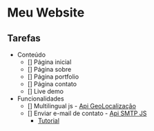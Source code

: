 # Meu Website

## Tarefas
- Conteúdo
  - [] Página inicial
  - [] Página sobre
  - [] Página portfolio
  - [] Página contato
  - [] Live demo
- Funcionalidades
  - [] Multilingual js - [Api GeoLocalização](https://ip-api.com/docs/api:json)
  - [] Enviar e-mail de contato - [Api SMTP JS](https://www.smtpjs.com/)
    - [Tutorial](https://pepipost.com/tutorials/how-to-send-emails-with-javascript/)
